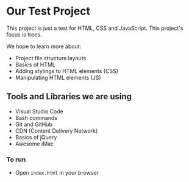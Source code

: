 # Our Test Project

This project is just a test for HTML, CSS and JavaScript. This project's focus is trees.

We hope to learn more about:
- Project file structure layouts
- Basics of HTML
- Adding stylings to HTML elements (CSS)
- Manipulating HTML elements (JS)

## Tools and Libraries we are using
- Visual Studio Code
- Bash commands
- Git and GitHub
- CDN (Content Delivery Network)
- Basics of jQuery
- Awesome iMac

### To run
- Open `index.html` in your browser